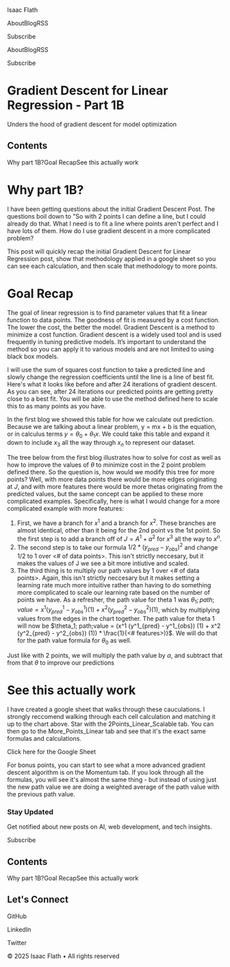 Isaac Flath

AboutBlogRSS

Subscribe

AboutBlogRSS

Subscribe

# Gradient Descent for Linear Regression - Part 1B

Unders the hood of gradient descent for model optimization

## Contents

Why part 1B?Goal RecapSee this actually work

# Why part 1B?

I have been getting questions about the initial Gradient Descent Post. The questions boil down to "So with 2 points I can define a line, but I could already do that. What I need is to fit a line where points aren't perfect and I have lots of them. How do I use gradient descent in a more complicated problem?

This post will quickly recap the initial Gradient Descent for Linear Regression post, show that methodology applied in a google sheet so you can see each calculation, and then scale that methodology to more points.

# Goal Recap

The goal of linear regression is to find parameter values that fit a linear function to data points. The goodness of fit is measured by a cost function. The lower the cost, the better the model. Gradient Descent is a method to minimize a cost function. Gradient descent is a widely used tool and is used frequently in tuning predictive models. It’s important to understand the method so you can apply it to various models and are not limited to using black box models.

I will use the sum of squares cost function to take a predicted line and slowly change the regression coefficients until the line is a line of best fit. Here's what it looks like before and after 24 iterations of gradient descent. As you can see, after 24 iterations our predicted points are getting pretty close to a best fit. You will be able to use the method defined here to scale this to as many points as you have.

In the first blog we showed this table for how we calculate out prediction. Because we are talking about a linear problem, y = mx + b is the equation, or in calculus terms $y = \theta_0+\theta_1x$. We could take this table and expand it down to include $x_3$ all the way through $x_n$ to represent our dataset.

The tree below from the first blog illustrates how to solve for cost as well as how to improve the values of $\theta$ to minimize cost in the 2 point problem defined there. So the question is, how would we modify this tree for more points? Well, with more data points there would be more edges originating at $J$, and with more features there would be more thetas originating from the predicted values, but the same concept can be applied to these more complicated examples. Specifically, here is what I would change for a more complicated example with more features:

  1. First, we have a branch for $x^1$ and a branch for $x^2$. These branches are almost identical, other than it being for the 2nd point vs the 1st point. So the first step is to add a branch off of $J = A^1 + a^2$ for $x^3$ all the way to $x^n$.
  2. The second step is to take our formula $1/2 * (y_{pred} - y_{obs})^2$ and change $1/2$ to 1 over <# of data points>. This isn't strictly neccesary, but it makes the values of J we see a bit more intiutive and scaled.
  3. The third thing is to multiply our path values by 1 over <# of data points>. Again, this isn't strictly neccesary but it makes setting a learning rate much more intuitive rather than having to do something more complicated to scale our learning rate based on the number of points we have. As a refresher, the path value for theta 1 was $\theta_1; path;value = x^1 (y^1_{pred} - y^1_{obs}) (1) + x^2 (y^2_{pred} - y^2_{obs}) (1)$, which by multiplying values from the edges in the chart together. The path value for theta 1 will now be $\theta_1; path;value = (x^1 (y^1_{pred} - y^1_{obs}) (1) + x^2 (y^2_{pred} - y^2_{obs}) (1)) * \frac{1}{<# features>)}$. We will do that for the path value formula for $\theta_0$ as well.

Just like with 2 points, we will multiply the path value by $\alpha$, and subtract that from that $\theta$ to improve our predictions

# See this actually work

I have created a google sheet that walks through these cauculations. I strongly reccomend walking through each cell calculation and matching it up to the chart above. Star with the 2Points_Linear_Scalable tab. You can then go to the More_Points_Linear tab and see that it's the exact same formulas and calculations.

Click here for the Google Sheet

For bonus points, you can start to see what a more advanced gradient descent algorithm is on the Momentum tab. If you look through all the formulas, you will see it's almost the same thing - but instead of using just the new path value we are doing a weighted average of the path value with the previous path value.

### Stay Updated

Get notified about new posts on AI, web development, and tech insights.

Subscribe

## Contents

Why part 1B?Goal RecapSee this actually work

## Let's Connect

GitHub

LinkedIn

Twitter

© 2025 Isaac Flath • All rights reserved

